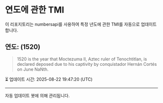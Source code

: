 
# 연도에 관한 TMI

이 리포지토리는 numbersapi를 사용하여 특정 년도에 관한 TMI를 자동으로 업데이트합니다.

## 연도: (1520)
> 1520 is the year that Moctezuma II, Aztec ruler of Tenochtitlan, is declared deposed due to his captivity by conquistador Hernán Cortés on June NaNth.

⏳ 업데이트 시간: 2025-08-22 19:47:20 (UTC)

---
자동 업데이트 봇에 의해 관리됩니다.
